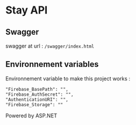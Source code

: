#  Stay API

## Swagger

swagger at url : `/swagger/index.html`

## Environnement variables

Environnement variable to make this project works : 

``` 
"Firebase_BasePath": "",
"Firebase_AuthSecret": "",
"AuthenticationURI": "",
"Firebase_Storage": ""
```

Powered by ASP.NET